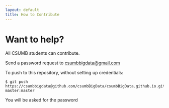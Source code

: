 ```yaml
---
layout: default
title: How to Contribute
---
```


# Want to help?

All CSUMB students can contribute.  

Send a password request to csumbbigdata@gmail.com

To push to this repository, without setting up credentials:

    $ git push https://csumbbigdata@github.com/csumbBigData/csumbBigData.github.io.git master:master
    
You will be asked for the password